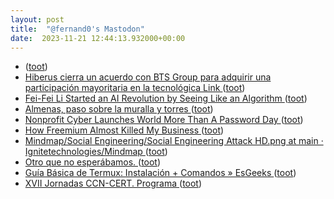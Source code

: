 ```yaml
---
layout: post
title:  "@fernand0's Mastodon"
date:  2023-11-21 12:44:13.932000+00:00
---
```

*  [ ](https://mastodon.social/@macosas) ([toot](https://mastodon.social/@fernand0/111448598376003042))
*  [Hiberus cierra un acuerdo con BTS Group para adquirir una participación mayoritaria en la tecnológica Link  ](https://www.eleconomista.es/actualidad/noticias/12536971/11/23/hiberus-cierra-un-acuerdo-con-bts-group-para-adquirir-una-participacion-mayoritaria-en-la-tecnologica-link.html) ([toot](https://mastodon.social/@fernand0/111448557452075928))
*  [Fei-Fei Li Started an AI Revolution by Seeing Like an Algorithm ](https://www.wired.com/story/plaintext-fei-fei-li-ai-revolution-seeing-imagenet-algorithm) ([toot](https://mastodon.social/@fernand0/111448231268059095))
*  [Almenas, paso sobre la muralla y torres ](https://www.flickr.com/photos/fernand0/53303553552) ([toot](https://mastodon.social/@fernand0/111448220813450590))
*  [Nonprofit Cyber Launches World More Than A Password Day ](https://nonprofitcyber.org/nonprofit-cyber-launches-world-more-than-a-password-day) ([toot](https://mastodon.social/@fernand0/111448100335386836))
*  [How Freemium Almost Killed My Business ](https://every.to/p/how-freemium-almost-killed-my-busines) ([toot](https://mastodon.social/@fernand0/111447891883095888))
*  [Mindmap/Social Engineering/Social Engineering Attack HD.png at main · Ignitetechnologies/Mindmap ](https://github.com/Ignitetechnologies/Mindmap/blob/main/Social%20Engineering/Social%20Engineering%20Attack%20HD.pn) ([toot](https://mastodon.social/@fernand0/111446258307978846))
*  [Otro que no esperábamos. ](https://avecesunafoto.wordpress.com/2023/11/20/otro-que-no-esperabamos) ([toot](https://mastodon.social/@fernand0/111444354779906162))
*  [Guía Básica de Termux: Instalación + Comandos » EsGeeks ](https://esgeeks.com/guia-termux-instalacion-comandos) ([toot](https://mastodon.social/@fernand0/111444323950453790))
*  [XVII Jornadas CCN-CERT. Programa   ](https://jornadas.ccn-cert.cni.es/es/programa/xvii-jornadas-ccn-cert) ([toot](https://mastodon.social/@fernand0/111444020562693582))
